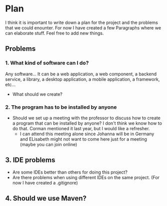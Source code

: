 # Plan

I think it is important to write down a plan for the project and the problems that we could enounter. For now I have created a few Paragraphs where we can elaborate stuff. Feel free to add new things.

## Problems
### 1. What kind of software can I do?
Any software... It can be a web application, a web component, a backend service, a library, a desktop application, a mobile application, a framework, etc... 
- What should we create?

### 2. The program has to be installed by anyone
- Should we set up a meeting with the professor to discuss how to create a program that can be installed by anyone? I don't think we know how to do that. Corman mentioned it last year, but I would like a refresher.
  - I can attend this meeting alone since Johanna will be in Germany and ELisabeth might not want to come here just for a meeting (maybe you can join online)

## 3. IDE problems
- Are some IDEs better than others for doing this project?
- Are there problems when using different IDEs on the same project. (For now I have created a .gitignore)

## 4. Should we use Maven?
